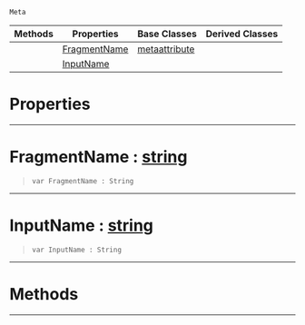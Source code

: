  `Meta`

|Methods|Properties|Base Classes|Derived Classes|
|---|---|---|---|
| |[ FragmentName](metashaderinput.md#fragmentname-zilch-engine)|[metaattribute](metaattribute.md)| |
| |[ InputName](metashaderinput.md#inputname-zilch-engine-do)| | |


 #  Properties


---  
 #  FragmentName : [string](../nada_base_types/string.md)

> 
> ```TS:Nada
> var FragmentName : String


---  
 #  InputName : [string](../nada_base_types/string.md)

> 
> ```TS:Nada
> var InputName : String


---  
 #  Methods


---  
 

 